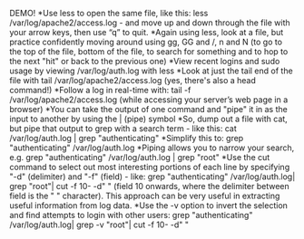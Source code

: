 DEMO!
*Use less to open the same file, like this: less /var/log/apache2/access.log - and move up and down through the file with your arrow keys, then use “q” to quit.
*Again using less, look at a file, but practice confidently moving around using gg, GG and /, n and N (to go to the top of the file, bottom of the file, to search for something and to hop to the next "hit" or back to the previous one)
*View recent logins and sudo usage by viewing /var/log/auth.log with less
*Look at just the tail end of the file with tail /var/log/apache2/access.log (yes, there's also a head command!)
*Follow a log in real-time with: tail -f /var/log/apache2/access.log (while accessing your server’s web page in a browser)
*You can take the output of one command and "pipe" it in as the input to another by using the | (pipe) symbol
*So, dump out a file with cat, but pipe that output to grep with a search term - like this: cat /var/log/auth.log | grep "authenticating"
*Simplify this to: grep "authenticating" /var/log/auth.log
*Piping allows you to narrow your search, e.g. grep "authenticating" /var/log/auth.log | grep "root"
*Use the cut command to select out most interesting portions of each line by specifying "-d" (delimiter) and "-f" (field) - like: grep "authenticating" /var/log/auth.log| grep "root"| cut -f 10- -d" " (field 10 onwards, where the delimiter between field is the " " character). This approach can be very useful in extracting useful information from log data.
*Use the -v option to invert the selection and find attempts to login with other users: grep "authenticating" /var/log/auth.log| grep -v "root"| cut -f 10- -d" "
